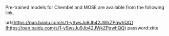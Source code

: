 Pre-trained models for Chembel and MOSE are available from the following link.

url:[https://pan.baidu.com/s/1-ySwsJu9Jb42JWkZPqwhQQ](https://pan.baidu.com/s/1-ySwsJu9Jb42JWkZPqwhQQ)  password:xkte
